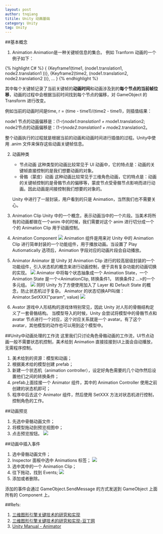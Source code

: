 ```yaml
---
layout: post
author: tnqiang
titile: Unity 动画基础
category: Unity
tag: Unity
---
```

##基本概念

1. Animation
Animation是一种关键帧信息的集合。
例如 Tranform 动画的一个例子如下：

{% highlight C# %}
{
	{Keyframe1(time1,  (node1.translation1, node2.translation1 ))},
	{Keyframe2(time2,  (node1.translation2, node2.translation2 ))},
	...
}
{% endhighlight %}

其中每个关键帧记录了当前关键帧的**动画时间**和动画涉及到的**每个节点的当前帧位移**，动画的过程中会根据当前时间找到每个节点的偏移，对 GameObject 的 Transform 进行改变。

例如当前的动画时间是time, r = (time - time1)/(time2 - time1)，则插值结果：

node1 节点的动画偏移是：(1-r)*node1.translation1 + r*node1.translation2;
node2节点的动画偏移是：(1-r)*node2.translation1 + r*node2.translation2。

整个动画执行的过程就是根据当前的动画和动画时间进行插值的过程。Unity中使用 .anim 文件来保存这些动画关键帧信息。

2. 动画种类

	- 节点动画
	这种类型的动画比较常见于 UI 动画中，它的特点是：动画的关键帧直接控制的是我们想要动画的对象。
	- 骨骼（蒙皮）动画
	这种动画比较常见于三维角色动画，它的特点是：动画的关键帧控制的是骨骼节点的偏移等，蒙皮节点受骨骼节点影响而进行动画。因此动画是间接控制我们想要的对象的。
	
	Unity 中进行了一层封装，用户看到的只是 Animation，当然我们也不需要关心。
	
3. Animation Clip
	Unity 中的一个概念，表示动画当中的一个片段。当美术将所有的动画都做在一个anim 中的时候，我们需要对这个 anim 进行切分成一个个的 Animation Clip 用于动画控制。
	
4. Animation Component
![](https://raw.githubusercontent.com/renshengqiang/renshengqiang.github.io/master/images/UnityAnimation/animationComponent.png)
Animation 组件是用来对 Unity 中的 Animation Clip 进行简单封装的一个功能组件，用于播放动画。当设置了 Play Autiomatically 选项后，Animation 字段对应的动画片段会自动播放。

5. Animator
Animator 是 Unity 对 Animation Clip 进行的较高层级封装的一个功能组件，引入状态机的概念来进行动画控制，便于具有复杂功能的动画切换的实现。
![](https://raw.githubusercontent.com/renshengqiang/renshengqiang.github.io/master/images/UnityAnimation/animationStateMachine.png)
Animator 中将每个状态抽象成一个 Animation State，一个 Animation State 是一个<AnimationClip, 转换条件1， 转换条件2 ...>的一个多元组。
![](https://raw.githubusercontent.com/renshengqiang/renshengqiang.github.io/master/images/UnityAnimation/animationState.png)
同时 Unity 为了方便使用加入了 Layer 和 Default State 的概念，防止状态机过于复杂。
Animator 的状态切换API叫做：Animator.SetXXX("param", value)
![](https://raw.githubusercontent.com/renshengqiang/renshengqiang.github.io/master/images/UnityAnimation/animator.png)

6. Avator
游戏中人形结构的游戏体特别常见，因此 Unity 对人形的骨骼结构定义了一套骨骼结构。
当模型导入的时候，Unity 会尝试将模型中的骨骼节点和 avatar 节点进行一个对应，这个对应关系就是一个 avatar。有了这个 avatar，其他模型的动作也可以用到这个模型中。

##Unity中动画处理的工作流
这里我们只讨论角色骨骼动画的工作流，UI节点动画一般不需要状态机控制，美术给到 Animation 直接挂接到UI上面会自动播放，无需程序控制。

1. 美术给到的资源：模型和动画；
2. 根据美术给的模型创建 prefab；
3. 新建一个状态机（animation controller），设定好角色需要的几个动作然后设置他们之间的转换条件；
4. prefab上面挂接一个 Animator 组件，其中的 Animation Controller 使用之前创建的状态机即可；
5. 程序中后去这个 Animator 组件，然后使用 SetXXX 方法对状态机进行控制，控制角色的工作。

##动画预览

1. 先选中骨骼动画文件；
2. 将模型拖动到预览视图中；
3. 点击预览按钮。
![](https://raw.githubusercontent.com/renshengqiang/renshengqiang.github.io/master/images/UnityAnimation/animationPreview.png)

##动画中插入事件

1. 选中骨骼动画文件；
2. Inspector 面板中选中 Animations 标签；
![](https://raw.githubusercontent.com/renshengqiang/renshengqiang.github.io/master/images/UnityAnimation/animationEvent.png)
3. 选中其中的一个 Animation Clip；
4. 往下拖动，找到 Events;
![](https://raw.githubusercontent.com/renshengqiang/renshengqiang.github.io/master/images/UnityAnimation/animationAddEvent.png)
5. 添加或者删除。

添加的事件会通过 GameObject.SendMessage 的方式发送到 GameObject 上面所有的 Component 上。

##Refs:
1. [三维图形引擎关键技术的研究和实现](http://d.wanfangdata.com.cn/Thesis/D611521)
2. [三维图形引擎关键技术的研究和实现-豆丁网](http://www.docin.com/p-1291631714.html)
3. [Unity Manual - Animator](http://docs.unity3d.com/460/Documentation/Manual/Animator.html)
